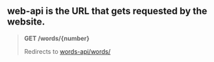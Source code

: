 ## web-api is the URL that gets requested by the website.

> **GET /words/{number}**
>
> Redirects to [words-api/words/](./words.md)